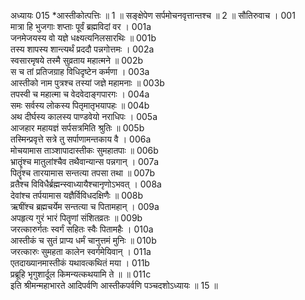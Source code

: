 अध्यायः 015
*आस्तीकोत्पत्तिः ॥ 1 ॥ सङ्क्षेपेण सर्पमोचनवृत्तान्तश्च ॥ 2 ॥
सौतिरुवाच ।	001  
मात्रा हि भुजगाः शप्ताः पूर्वं ब्रह्मविदां वर ।	001a  
जनमेजयस्य वो यज्ञे धक्ष्यत्यनिलसारथिः ॥	001b  
तस्य शापस्य शान्त्यर्थं प्रददौ पन्नगोत्तमः ।	002a  
स्वसारमृषये तस्मै सुव्रताय महात्मने ॥	002b  
स च तां प्रतिजग्राह विधिदृष्टेन कर्मणा ।	003a  
आस्तीको नाम पुत्रश्च तस्यां जज्ञे महामनाः ॥	003b  
तपस्वी च महात्मा च वेदवेदाङ्गपारगः ।	004a  
समः सर्वस्य लोकस्य पितृमातृभयापहः ॥	004b  
अथ दीर्घस्य कालस्य पाण्डवेयो नराधिपः ।	005a  
आजहार महायज्ञं सर्पसत्रमिति श्रुतिः ॥	005b  
तस्मिन्प्रवृत्ते सत्रे तु सर्पाणामन्तकाय वै ।	006a  
मोचयामास ताञ्शापादास्तीकः सुमहातपाः ॥	006b  
भ्रातॄंश्च मातुलांश्चैव तथैवान्यान्स पन्नगान् ।	007a  
पितॄंश्च तारयामास सन्तत्या तपसा तथा ॥	007b  
व्रतैश्च विविधैर्ब्रह्मन्स्वाध्यायैश्चानृणोऽभवत् ।	008a  
देवांश्च तर्पयामास यज्ञैर्विविधदक्षिणैः ॥	008b  
ऋषींश्च ब्रह्मचर्येम सन्तत्या च पितामहान् ।	009a  
अपहृत्य गुरं भारं पितॄणां संशितव्रतः ॥	009b  
जरत्कारुर्गतः स्वर्गं सहितः स्वैः पितामहैः ।	010a  
आस्तीकं च सुतं प्राप्य धर्मं चानुत्तमं मुनिः ॥	010b  
जरत्कारुः सुमहता कालेन स्वर्गमेयिवान् ।	011a  
एतदाख्यानमास्तीकं यथावत्कथितं मया ।	011b  
प्रब्रूहि भृगुशार्दूल किमन्यत्कथयामि ते ॥ ॥	011c  
इति श्रीमन्महाभारते आदिपर्वणि आस्तीकपर्वणि पञ्चदशोऽध्यायः ॥ 15 ॥
